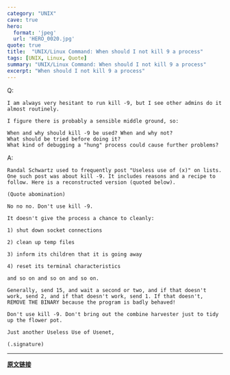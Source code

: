 ```yaml
---
category: "UNIX"
cave: true
hero:
  format: 'jpeg'
  url: 'HERO_0020.jpg'
quote: true
title:  "UNIX/Linux Command: When should I not kill 9 a process"
tags: [UNIX, Linux, Quote]
summary: "UNIX/Linux Command: When should I not kill 9 a process"
excerpt: "When should I not kill 9 a process"
---
```

Q:

	I am always very hesitant to run kill -9, but I see other admins do it almost routinely.

	I figure there is probably a sensible middle ground, so:

	When and why should kill -9 be used? When and why not?
	What should be tried before doing it?
	What kind of debugging a "hung" process could cause further problems?

A:

	Randal Schwartz used to frequently post "Useless use of (x)" on lists. One such post was about kill -9. It includes reasons and a recipe to follow. Here is a reconstructed version (quoted below).

	(Quote abomination)

	No no no. Don't use kill -9.

	It doesn't give the process a chance to cleanly:

	1) shut down socket connections

	2) clean up temp files

	3) inform its children that it is going away

	4) reset its terminal characteristics

	and so on and so on and so on.

	Generally, send 15, and wait a second or two, and if that doesn't work, send 2, and if that doesn't work, send 1. If that doesn't, REMOVE THE BINARY because the program is badly behaved!

	Don't use kill -9. Don't bring out the combine harvester just to tidy up the flower pot.

	Just another Useless Use of Usenet,

	(.signature)

***
**[原文链接](https://unix.stackexchange.com/questions/8916/when-should-i-not-kill-9-a-process)**

